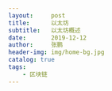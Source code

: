 ```yaml
---
layout:     post 
title:      以太坊
subtitle:   以太坊概述
date:       2019-12-12
author:     张鹏
header-img: img/home-bg.jpg
catalog: true   
tags:                         
    - 区块链
---
```


